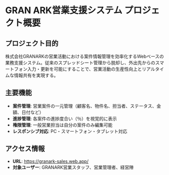 # GRAN ARK営業支援システム プロジェクト概要

## プロジェクト目的
株式会社GRANARKの営業活動における案件情報管理を効率化するWebベースの業務支援システム。従来のスプレッドシート管理から脱却し、外出先からのスマートフォン入力・更新を可能にすることで、営業活動の生産性向上とリアルタイムな情報共有を実現する。

## 主要機能
- **案件管理**: 営業案件の一元管理（顧客名、物件名、担当者、ステータス、金額、日付など）
- **進捗管理**: 各案件の進捗度合い（％）を視覚的に表示
- **権限管理**: 一般営業担当は自分の案件のみ編集可能
- **レスポンシブ対応**: PC・スマートフォン・タブレット対応

## アクセス情報
- **URL**: https://granark-sales.web.app/
- **対象ユーザー**: GRANARK営業スタッフ、営業管理者、経営陣